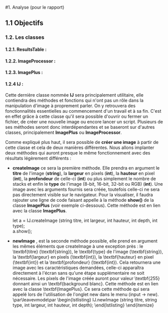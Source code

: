 #1. Analyse (pour le rapport)

## 1.1 Objectifs

### 1.2. Les classes
#### 1.2.1. ResultsTable :  
#### 1.2.2. ImageProcessor :  
#### 1.2.3. ImagePlus :
#### 1.2.4  IJ :
Cette dernière classe nommée **IJ** sera principalement utilitaire, elle contiendra des méthodes et fonctions qui n'ont pas un rôle dans la manipulation d'image à proprement parler. On y retrouvera des fonctionnalités essentielles au commencement d'un travail et à sa fin. C'est en effet grâce à cette classe qu'il sera possible d'ouvrir ou fermer un fichier, de créer une 
nouvelle image ou encore lancer un script. Plusieurs de ses méthodes seront donc interdépendantes et se baseront sur d'autres
classes, principalement **ImagePlus** ou **ImageProcessor**. 


Comme expliqué plus haut, il sera possible de **créer une image** à partir de cette classe et cela de deux manières différentes. Nous allons implanter deux méthodes qui auront presque le même fonctionnement avec des résultats légèrement différents :  


 + **createImage** ce sera la première méthode. Elle prendra en argument le **titre** de l'image (**string**), la **largeur** en pixels (**int**), la **hauteur** en pixel (**int**), la **profondeur** de celle-ci (**int**) ou plus simplement le nombre de stacks et enfin le **type** de l'image (8-bit, 16-bit, 32-bit ou RGB) (**int**). Une image avec les arguments fournis sera créée, toutefois celle-ci ne sera pas directement visible sur le navigateur. Pour la visualiser, il faudra rajouter une ligne de code faisant appelle à la méthode **show()** de la classe **ImagePlus** (voir exemple ci-dessous). Cette méthode est en lien avec la classe **ImagePlus**.
 
     let a = IJ.createImage (string titre, int largeur, int hauteur, int depth, int type);  
     a.show();
      
+ **newImage** , est la seconde méthode possible, elle prend en argument les mêmes éléments que createImage à une exception près : le \textbf{titre} (\textbf{string}), le \textbf{type} de l'image (\textbf{string}), la \textbf{largeur} en pixels (\textbf{int}), la \textbf{hauteur} en pixel (\textbf{int}) et la \textbf{profondeur} (\textbf{int}). Cela retournera une image avec les caractéristiques demandées, celle-ci apparaîtra directement à l'écran sans qu'une étape supplémentaire ne soit nécessaire. Les pixels de l'image créée auront pour valeur \textbf{255} donnant ainsi un \textbf{background blanc}. Cette méthode est en lien avec la classe \textbf{ImagePlus}. Ce sera cette méthode qui sera appelé lors de l'utilisation de l'onglet new dans le menu (input -> new).
    \par\leavevmode\par
        \begin{lstlisting}
    IJ.newImage (string titre, string type, int largeur, int hauteur, int depth); 
    \end{lstlisting}
    \end{itemize}
